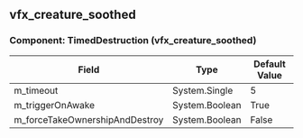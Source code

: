 ## vfx_creature_soothed

### Component: TimedDestruction (vfx_creature_soothed)

|Field|Type|Default Value|
|---|---|---|
|m_timeout|System.Single|5|
|m_triggerOnAwake|System.Boolean|True|
|m_forceTakeOwnershipAndDestroy|System.Boolean|False|

